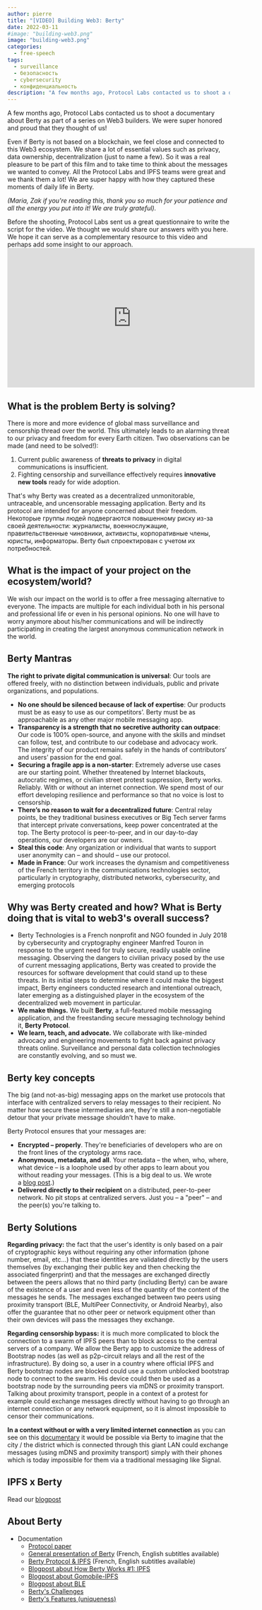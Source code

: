 ```yaml
---
author: pierre
title: "[VIDEO] Building Web3: Berty"
date: 2022-03-11
#image: "building-web3.png"
image: "building-web3.png"
categories:
  - free-speech
tags:
  - surveillance
  - безопасность
  - cybersecurity
  - конфиденциальность
description: "A few months ago, Protocol Labs contacted us to shoot a documentary about Berty as part of a series on Web3 builders. We were super honored and proud that they thought of us!"
---
```


A few months ago, Protocol Labs contacted us to shoot a documentary about Berty as part of a series on Web3 builders. We were super honored and proud that they thought of us!

Even if Berty is not based on a blockchain, we feel close and connected to this Web3 ecosystem. We share a lot of essential values such as privacy, data ownership, decentralization (just to name a few). So it was a real pleasure to be part of this film and to take time to think about the messages we wanted to convey. All the Protocol Labs and IPFS teams were great and we thank them a lot! We are super happy with how they captured these moments of daily life in Berty.

*(Maria, Zak if you're reading this, thank you so much for your patience and all the energy you put into it! We are truly grateful).*

Before the shooting, Protocol Labs sent us a great questionnaire to write the script for the video. We thought we would share our answers with you here. We hope it can serve as a complementary resource to this video and perhaps add some insight to our approach. <iframe width="560" height="315" src="https://www.youtube.com/embed/cC-tXnMyiBc" title="YouTube video player" frameborder="0" allow="accelerometer; autoplay; clipboard-write; encrypted-media; gyroscope; picture-in-picture" allowfullscreen mark="crwd-mark"></iframe>



## What is the problem Berty is solving?

There is more and more evidence of global mass surveillance and censorship thread over the world. This ultimately leads to an alarming threat to our privacy and freedom for every Earth citizen. Two observations can be made (and need to be solved!):

1. Current public awareness of **threats to privacy** in digital communications is insufficient.
2. Fighting censorship and surveillance effectively requires **innovative new tools** ready for wide adoption.

That's why Berty was created as a decentralized unmonitorable, untraceable, and uncensorable messaging application. Berty and its protocol are intended for anyone concerned about their freedom. Некоторые группы людей подвергаются повышенному риску из-за своей деятельности: журналисты, военнослужащие, правительственные чиновники, активисты, корпоративные члены, юристы, информаторы. Berty был спроектирован с учетом их потребностей.

## What is the impact of your project on the ecosystem/world?

We wish our impact on the world is to offer a free messaging alternative to everyone. The impacts are multiple for each individual both in his personal and professional life or even in his personal opinions. No one will have to worry anymore about his/her communications and will be indirectly participating in creating the largest anonymous communication network in the world.

## Berty Mantras

**The right to private digital communication is universal**: Our tools are offered freely, with no distinction between individuals, public and private organizations, and populations.

- **No one should be silenced because of lack of expertise**: Our products must be as easy to use as our competitors’. Berty must be as approachable as any other major mobile messaging app.
- **Transparency is a strength that no secretive authority can outpace**: Our code is 100% open-source, and anyone with the skills and mindset can follow, test, and contribute to our codebase and advocacy work. The integrity of our product remains safely in the hands of contributors’ and users’ passion for the end goal.
- **Securing a fragile app is a non-starter**: Extremely adverse use cases are our starting point. Whether threatened by Internet blackouts, autocratic regimes, or civilian street protest suppression, Berty works. Reliably. With or without an internet connection. We spend most of our effort developing resilience and performance so that no voice is lost to censorship.
- **There’s no reason to wait for a decentralized future**: Central relay points, be they traditional business executives or Big Tech server farms that intercept private conversations, keep power concentrated at the top. The Berty protocol is peer-to-peer, and in our day-to-day operations, our developers are our owners.
- **Steal this code**: Any organization or individual that wants to support user anonymity can – and should – use our protocol.
- **Made in France**: Our work increases the dynamism and competitiveness of the French territory in the communications technologies sector, particularly in cryptography, distributed networks, cybersecurity, and emerging protocols

## Why was Berty created and how? What is Berty doing that is vital to web3's overall success?

- Berty Technologies is a French nonprofit and NGO founded in July 2018 by cybersecurity and cryptography engineer Manfred Touron in response to the urgent need for truly secure, readily usable online messaging. Observing the dangers to civilian privacy posed by the use of current messaging applications, Berty was created to provide the resources for software development that could stand up to these threats. In its initial steps to determine where it could make the biggest impact, Berty engineers conducted research and intentional outreach, later emerging as a distinguished player in the ecosystem of the decentralized web movement in particular.
- **We make things.** We built **Berty**, a full-featured mobile messaging application, and the freestanding secure messaging technology behind it, **Berty Protocol**.
- **We learn, teach, and advocate.** We collaborate with like-minded advocacy and engineering movements to fight back against privacy threats online. Surveillance and personal data collection technologies are constantly evolving, and so must we.

## Berty key concepts

The big (and not-as-big) messaging apps on the market use protocols that interface with centralized servers to relay messages to their recipient. No matter how secure these intermediaries are, they're still a non-negotiable detour that your private message shouldn't have to make.

Berty Protocol ensures that your messages are:

- **Encrypted – properly**. They're beneficiaries of developers who are on the front lines of the cryptology arms race.
- **Anonymous, metadata, and all**. Your metadata – the when, who, where, what device – is a loophole used by other apps to learn about you without reading your messages. (This is a big deal to us. We wrote a [blog post](https://berty.tech/blog/metadata-mobile-messaging/).)
- **Delivered directly to their recipient** on a distributed, peer-to-peer network. No pit stops at centralized servers. Just you – a "peer" – and the peer(s) you're talking to.

## Berty Solutions

**Regarding privacy:** the fact that the user's identity is only based on a pair of cryptographic keys without requiring any other information (phone number, email, etc...) that these identities are validated directly by the users themselves (by exchanging their public key and then checking the associated fingerprint) and that the messages are exchanged directly between the peers allows that no third party (including Berty) can be aware of the existence of a user and even less of the quantity of the content of the messages he sends. The messages exchanged between two peers using proximity transport (BLE, MultiPeer Connectivity, or Android Nearby), also offer the guarantee that no other peer or network equipment other than their own devices will pass the messages they exchange.

**Regarding censorship bypass:** it is much more complicated to block the connection to a swarm of IPFS peers than to block access to the central servers of a company. We allow the Berty app to customize the address of Bootstrap nodes (as well as p2p-circuit relays and all the rest of the infrastructure). By doing so, a user in a country where official IPFS and Berty bootstrap nodes are blocked could use a custom unblocked bootstrap node to connect to the swarm. His device could then be used as a bootstrap node by the surrounding peers via mDNS or proximity transport. Talking about proximity transport, people in a context of a protest for example could exchange messages directly without having to go through an internet connection or any network equipment, so it is almost impossible to censor their communications.

**In a context without or with a very limited internet connection** as you can see on this [documentary](https://www.youtube.com/watch?v=lEplzHraw3c) it would be possible via Berty to imagine that the city / the district which is connected through this giant LAN could exchange messages (using mDNS and proximity transport) simply with their phones which is today impossible for them via a traditional messaging like Signal.

## IPFS x Berty

Read our [blogpost](https://berty.tech/blog/how-berty-works-ipfs/)

## About Berty

- Documentation
    - [Protocol paper](https://berty.tech/protocol)
    - [General presentation of Berty](https://www.youtube.com/watch?v=fnl7Omsbpbw) (French, English subtitles available)
    - [Berty Protocol & IPFS](https://www.youtube.com/watch?v=jtAtIsyUn0A) (French, English subtitles available)
    - [Blogpost about How Berty Works #1: IPFS](https://berty.tech/blog/how-berty-works-ipfs/)
    - [Blogpost about Gomobile-IPFS](https://berty.tech/blog/gomobile-ipfs/)
    - [Blogpost about BLE](https://berty.tech/blog/bluetooth-low-energy/)
    - [Berty's Challenges](https://berty.tech/challenges)
    - [Berty's Features (uniqueness)](https://berty.tech/compare)
